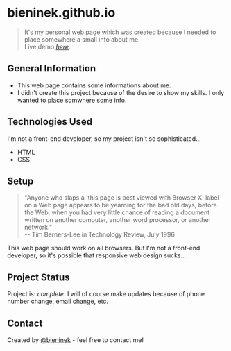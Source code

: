 # bieninek.github.io
> It's my personal web page which was created because I needed to place somewhere a small info about me.<br />
> Live demo [_here_](https://bieninek.github.io/). 


## General Information
- This web page contains some informations about me.
- I didn't create this project because of the desire to show my skills. I only wanted to place somwhere some info.


## Technologies Used
I'm not a front-end developer, so my project isn't so sophisticated...
- HTML 
- CSS

## Setup
>"Anyone who slaps a 'this page is best viewed with Browser X' label on a Web page appears to be yearning for the bad old days, before the Web, when you had very little chance of reading a document written on another computer, another word processor, or another network."<br>
> -- Tim Berners-Lee in Technology Review, July 1996<br>

This web page should work on all browsers. But I'm not a front-end developer, so it's possible that responsive web design sucks...

## Project Status
Project is: _complete_. I will of course make updates because of phone number change, email change, etc.

## Contact
Created by [@bieninek](https://bieninek.github.io) - feel free to contact me!
